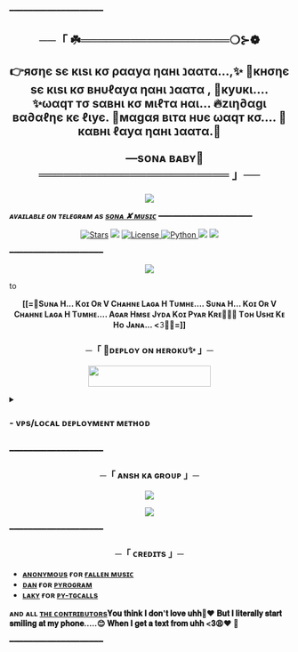 ━━━━━━━━━━━━━━━━━━━━

<h2 align="center">
    ──「 ☘️══════════════════❍⊱❁

👉яσηє ѕє кιѕι кσ ρααуα ηαнι נααтα...,✨
🌱кнσηє ѕє кιѕι кσ внυℓαуα ηαнι נααтα ,
🫰куυкι....
✨ωαqт тσ ѕαвнι кσ мιℓтα нαι...
🔥zιη∂αgι вα∂αℓηє кє ℓιує. 
💫мαgαя вιтα нυє ωαqт кσ....
🍭кαвнι ℓαуα ηαнι נααтα.🥺

           —sᴏɴᴀ ʙᴀʙʏ🫶
═══════════════════════ 」──
</h2>

<p align="center">
  <img src="https://telegra.ph/file/491d40f7a9f2062cbac85.jpg">
</p>

_**ᴀᴠᴀɪʟᴀʙʟᴇ ᴏɴ ᴛᴇʟᴇɢʀᴀᴍ ᴀs [sᴏɴᴀ ✘ ᴍᴜsɪᴄ](http://t.me/SONA_MIXUPBOT)**_
━━━━━━━━━━━━━━━━━━━━

<p align="center">
<a href="https://github.com/CuteBaccha/sona/stargazers"><img src="https://img.shields.io/github/stars/CuteBaccha/sona?color=black&logo=github&logoColor=black&style=for-the-badge" alt="Stars" /></a>
<a href="https://github.com/CuteBaccha/sona/network/members"> <img src="https://img.shields.io/github/forks/CuteBaccha/sona?color=black&logo=github&logoColor=black&style=for-the-badge" /></a>
<a href="https://github.com/CuteBaccha/sona/blob/master/LICENSE"> <img src="https://img.shields.io/badge/License-MIT-blueviolet?style=for-the-badge" alt="License" /> </a>
<a href="https://www.python.org/"> <img src="https://img.shields.io/badge/Written%20in-Python-skyblue?style=for-the-badge&logo=python" alt="Python" /> </a>
<a href="https://pypi.org/project/Pyrogram/"> <img src="https://img.shields.io/pypi/v/pyrogram?color=white&label=pyrogram&logo=python&logoColor=blue&style=for-the-badge" /></a>
<a href="https://github.com/CuteBaccha/sona/commits/CuteBaccha/sona"><img src="https://img.shields.io/github/last-commit/CuteBaccha/aona?color=black&logo=github&logoColor=black&style=for-the-badge" /></a>
</p>

━━━━━━━━━━━━━━━━━━━━

<p align="center">
  <img src="https://telegra.ph/file/da87b269ac7e7eee24bcd.jpg">
</p>to

<p align="center">
<b>[[=🥺Sᴜɴᴀ H... 
     Kᴏɪ Oʀ V Cʜᴀʜɴᴇ Lᴀɢᴀ H Tᴜᴍʜᴇ.... 
Sᴜɴᴀ H... 
     Kᴏɪ Oʀ V Cʜᴀʜɴᴇ Lᴀɢᴀ H Tᴜᴍʜᴇ.... 
Aɢᴀʀ Hᴍsᴇ Jʏᴅᴀ Kᴏɪ Pʏᴀʀ Kʀᴇ🫶🥀💫
Tᴏʜ Usʜɪ Kᴇ Hᴏ Jᴀɴᴀ... <𝟹🙂💔=]]
</b>
</p>

<h3 align="center">
    ─「 🎉ᴅᴇᴩʟᴏʏ ᴏɴ ʜᴇʀᴏᴋᴜ✨ 」─
</h3>

<p align="center"><a href="https://dashboard.heroku.com/new?template=https://github.com/CuteBaccha/sona"> <img src="https://img.shields.io/badge/Deploy%20On%20Heroku-black?style=for-the-badge&logo=heroku" width="220" height="38.45"/></a></p>

<details>
<summary><h3>
- <b> ᴠᴘs/ʟᴏᴄᴀʟ ᴅᴇᴘʟᴏʏᴍᴇɴᴛ ᴍᴇᴛʜᴏᴅ </b>
</h3></summary>

- Get your [Necessary Variables](https://github.com/CuteBaccha/sona/blob/master/sample.env)
- Upgrade and Update by :
`sudo apt-get update && sudo apt-get upgrade -y`
- Install required packages by :
`sudo apt-get install python3-pip ffmpeg -y`
- Install pip by :
`sudo pip3 install -U pip`
- Install node by :
`curl -fssL https://deb.nodesource.com/setup_18.x | sudo -E bash - && sudo apt-get install nodejs -y && npm i -g npm`
- Clone the repository by :
`git clone https://github.com/CuteBaccha/sona && cd sona`
- Install requirements by :
`pip3 install -U -r requirements.txt`
- Fill your variables in the env by :
`vi sample.env`<br>
Press `I` on the keyboard for editing env<br>
Press `Ctrl+C` when you're done with editing env and `:wq` to save the env<br>
- Rename the env file by :
`mv sample.env .env`
- Install tmux to keep running your bot when you close the terminal by :
`sudo apt install tmux && tmux`
- Finally run the bot by :
`bash fallen`
- For getting out from tmux session<br>
Press `Ctrl+b` and then `d`

<p align="center">
  <img src="https://telegra.ph/file/5081730e52145378eb3b8.jpg">
</p>

</details>

━━━━━━━━━━━━━━━━━━━━
<h3 align="center">
    ─「 ᴀɴsʜ ᴋᴀ ɢʀᴏᴜᴘ 」─
</h3>

<p align="center">
<a href="https://telegram.me/ISHQ00_I"><img src="https://img.shields.io/badge/-Support%20Group-blue.svg?style=for-the-badge&logo=Telegram"></a>
</p>
<p align="center">
<a href="https://telegram.me/XD_CUTETY"><img src="https://img.shields.io/badge/-Support%20Channel-blue.svg?style=for-the-badge&logo=Telegram"></a>
</p>

━━━━━━━━━━━━━━━━━━━━

<h3 align="center">
    ─「 ᴄʀᴇᴅɪᴛs 」─
</h3>

- <b>[ᴀɴᴏɴʏᴍᴏᴜs](https://github.com/CuteBaccha)  ғᴏʀ  [ғᴀʟʟᴇɴ ᴍᴜsɪᴄ](https://github.com/CuteBaccha/sona) </b>
- <b>[ᴅᴀɴ](https://github.com/delivrance)  ғᴏʀ  [ᴘʏʀᴏɢʀᴀᴍ](https://github.com/pyrogram/pyrogram) </b>
- <b>[ʟᴀᴋʏ](https://github.com/Laky-64)  ғᴏʀ  [ᴘʏ-ᴛɢᴄᴀʟʟs](https://github.com/pytgcalls/pytgcalls) </b>

<b>ᴀɴᴅ ᴀʟʟ [ᴛʜᴇ ᴄᴏɴᴛʀɪʙᴜᴛᴏʀs](https://github.com/CuteBaccha/sona/graphs/contributors)𝐘𝐨𝐮 𝐭𝐡𝐢𝐧𝐤 𝐈 𝐝𝐨𝐧'𝐭 𝐥𝐨𝐯𝐞 𝐮𝐡𝐡🥺❤
                    𝐁𝐮𝐭 
      𝐈 𝐥𝐢𝐭𝐞𝐫𝐚𝐥𝐥𝐲 𝐬𝐭𝐚𝐫𝐭 𝐬𝐦𝐢𝐥𝐢𝐧𝐠 𝐚𝐭 𝐦𝐲 𝐩𝐡𝐨𝐧𝐞.....😊
𝐖𝐡𝐞𝐧 𝐈 𝐠𝐞𝐭 𝐚 𝐭𝐞𝐱𝐭 𝐟𝐫𝐨𝐦 𝐮𝐡𝐡 <𝟑😩❤  🖤 </b>

━━━━━━━━━━━━━━━━━━━━
